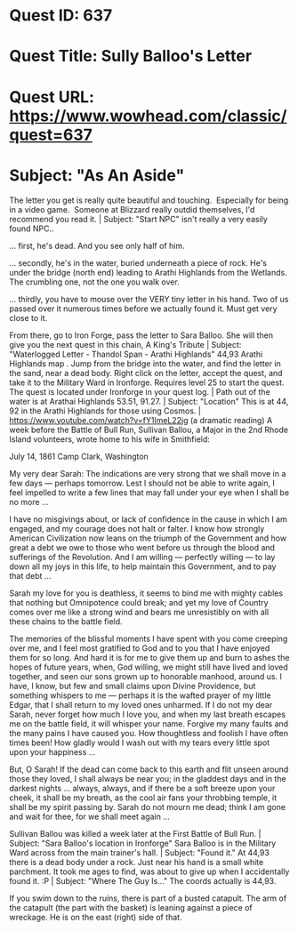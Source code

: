 # Quest ID: 637
# Quest Title: Sully Balloo's Letter
# Quest URL: https://www.wowhead.com/classic/quest=637
# Subject: "As An Aside"
The letter you get is really quite beautiful and touching.  Especially for being in a video game.  Someone at Blizzard really outdid themselves, I'd recommend you read it. | Subject: "Start NPC"
isn't really a very easily found NPC..

... first, he's dead. And you see only half of him.

... secondly, he's in the water, buried underneath a piece of rock. He's under the bridge (north end) leading to Arathi Highlands from the Wetlands. The crumbling one, not the one you walk over.

... thirdly, you have to mouse over the VERY tiny letter in his hand. Two of us passed over it numerous times before we actually found it. Must get very close to it.

From there, go to Iron Forge, pass the letter to Sara Balloo. She will then give you the next quest in this chain, A King's Tribute | Subject: "Waterlogged Letter - Thandol Span - Arathi Highlands"
44,93 Arathi Highlands map . Jump from the bridge into the water, and find the letter in the sand, near a dead body. Right click on the letter, accept the quest, and take it to the Military Ward in Ironforge. Requires level 25 to start the quest. The quest is located under Ironforge in your quest log. | Path out of the water is at Arathai Highlands 53.51, 91.27. | Subject: "Location"
This is at 44, 92 in the Arathi Highlands for those using Cosmos. | https://www.youtube.com/watch?v=fY1lmeL22jg (a dramatic reading)
A week before the Battle of Bull Run, Sullivan Ballou, a Major in the 2nd Rhode Island volunteers, wrote home to his wife in Smithfield:

July 14, 1861
Camp Clark, Washington

My very dear Sarah: The indications are very strong that we shall move in a few days — perhaps tomorrow. Lest I should not be able to write again, I feel impelled to write a few lines that may fall under your eye when I shall be no more …

I have no misgivings about, or lack of confidence in the cause in which I am engaged, and my courage does not halt or falter. I know how strongly American Civilization now leans on the triumph of the Government and how great a debt we owe to those who went before us through the blood and sufferings of the Revolution. And I am willing — perfectly willing — to lay down all my joys in this life, to help maintain this Government, and to pay that debt …

Sarah my love for you is deathless, it seems to bind me with mighty cables that nothing but Omnipotence could break; and yet my love of Country comes over me like a strong wind and bears me unresistibly on with all these chains to the battle field.

The memories of the blissful moments I have spent with you come creeping over me, and I feel most gratified to God and to you that I have enjoyed them for so long. And hard it is for me to give them up and burn to ashes the hopes of future years, when, God willing, we might still have lived and loved together, and seen our sons grown up to honorable manhood, around us. I have, I know, but few and small claims upon Divine Providence, but something whispers to me — perhaps it is the wafted prayer of my little Edgar, that I shall return to my loved ones unharmed. If I do not my dear Sarah, never forget how much I love you, and when my last breath escapes me on the battle field, it will whisper your name. Forgive my many faults and the many pains I have caused you. How thoughtless and foolish I have often times been! How gladly would I wash out with my tears every little spot upon your happiness …

But, O Sarah! If the dead can come back to this earth and flit unseen around those they loved, I shall always be near you; in the gladdest days and in the darkest nights … always, always, and if there be a soft breeze upon your cheek, it shall be my breath, as the cool air fans your throbbing temple, it shall be my spirit passing by. Sarah do not mourn me dead; think I am gone and wait for thee, for we shall meet again …

Sullivan Ballou was killed a week later at the First Battle of Bull Run. | Subject: "Sara Balloo's location in Ironforge"
Sara Balloo is in the Military Ward across from the main trainer's hall. | Subject: "Found it."
At 44,93 there is a dead body under a rock. Just near his hand is a small white parchment. It took me ages to find, was about to give up when I accidentally found it. :P | Subject: "Where The Guy Is..."
The coords actually is 44,93.

If you swim down to the ruins, there is part of a busted catapult. The arm of the catapult (the part with the basket) is leaning against a piece of wreckage. He is on the east (right) side of that.